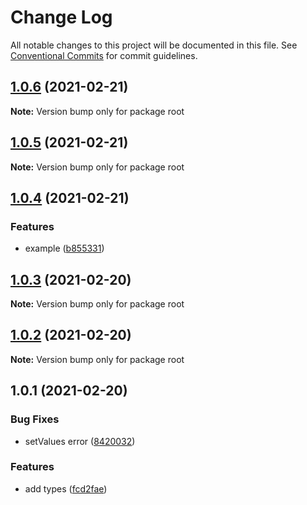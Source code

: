 # Change Log

All notable changes to this project will be documented in this file.
See [Conventional Commits](https://conventionalcommits.org) for commit guidelines.

## [1.0.6](https://github.com/misaeldossantos/fluid-form/compare/v1.0.5...v1.0.6) (2021-02-21)

**Note:** Version bump only for package root





## [1.0.5](https://github.com/misaeldossantos/fluid-form/compare/v1.0.4...v1.0.5) (2021-02-21)

**Note:** Version bump only for package root





## [1.0.4](https://github.com/misaeldossantos/fluid-form/compare/v1.0.3...v1.0.4) (2021-02-21)


### Features

* example ([b855331](https://github.com/misaeldossantos/fluid-form/commit/b855331b19d44cc574b74dee9e5ed06b37f9832c))





## [1.0.3](https://github.com/misaeldossantos/fluid-form/compare/v1.0.2...v1.0.3) (2021-02-20)

**Note:** Version bump only for package root





## [1.0.2](https://github.com/misaeldossantos/fluid-form/compare/v1.0.1...v1.0.2) (2021-02-20)

**Note:** Version bump only for package root





## 1.0.1 (2021-02-20)


### Bug Fixes

* setValues error ([8420032](https://github.com/misaeldossantos/fluid-form/commit/84200326ae1dd923ba9eaad518707825b5eeb793))


### Features

* add types ([fcd2fae](https://github.com/misaeldossantos/fluid-form/commit/fcd2fae8aa72b538b81fd7b643822da6409dd47e))
